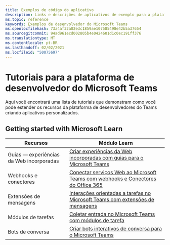 ```yaml
---
title: Exemplos de código do aplicativo
description: Links e descrições de aplicativos de exemplo para a plataforma de desenvolvedor do Microsoft Teams
ms.topic: reference
keywords: Exemplos de desenvolvedor do Microsoft Teams
ms.openlocfilehash: 73a4af32a02e3c1859ae107585498e42b5a37654
ms.sourcegitcommit: 94ad961ecd002805b4e0424601d1c0ec191ff376
ms.translationtype: MT
ms.contentlocale: pt-BR
ms.lasthandoff: 02/02/2021
ms.locfileid: "50075697"
---
```

# <a name="tutorials-for-the-microsoft-teams-developer-platform"></a>Tutoriais para a plataforma de desenvolvedor do Microsoft Teams

Aqui você encontrará uma lista de tutoriais que demonstram como você pode estender os recursos da plataforma de desenvolvedores do Teams criando aplicativos personalizados.

## <a name="getting-started-with-microsoft-learn"></a>Getting started with Microsoft Learn

| Recursos| Módulo Learn|
|--------|-------------|
| Guias — experiências da Web incorporadas  |  [Criar experiências da Web incorporadas com guias para o Microsoft Teams](https://docs.microsoft.com/learn/modules/embedded-web-experiences/) |
| Webhooks e conectores  |  [Conectar serviços Web ao Microsoft Teams com webhooks e Conectores do Office 365](https://docs.microsoft.com/learn/modules/msteams-webhooks-connectors/) |
|Extensões de mensagens  | [Interações orientadas a tarefas no Microsoft Teams com extensões de mensagens](https://docs.microsoft.com/learn/modules/msteams-messaging-extensions/)  |
| Módulos de tarefas |  [Coletar entrada no Microsoft Teams com módulos de tarefa](https://docs.microsoft.com/learn/modules/msteams-task-modules/) |
| Bots de conversa  | [Criar bots interativos de conversa para o Microsoft Teams](https://docs.microsoft.com/learn/modules/msteams-conversation-bots/)  |

